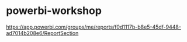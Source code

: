 # powerbi-workshop


https://app.powerbi.com/groups/me/reports/f0d1117b-b8e5-45df-9448-ad7014b208e6/ReportSection